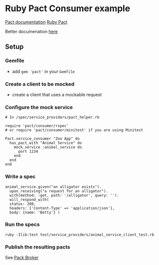 # Ruby Pact Consumer example

[Pact documentation](https://docs.pact.io/)
[Ruby Pact](https://github.com/realestate-com-au/pact)

Better documenation [here](https://docs.pact.io/documentation/ruby.html)

## Setup

### Gemfile

* add `gem 'pact'` in your `Gemfile`

### Create a client to be mocked

* create a client that uses a mockable request

### Configure the mock service

```
# In /spec/service_providers/pact_helper.rb

require 'pact/consumer/rspec'
# or require 'pact/consumer/minitest' if you are using Minitest

Pact.service_consumer "Zoo App" do
  has_pact_with "Animal Service" do
    mock_service :animal_service do
      port 1234
    end
  end
end
```

### Write a spec

```
animal_service.given("an alligator exists").
  upon_receiving("a request for an alligator").
  with(method: :get, path: '/alligator', query: '').
  will_respond_with(
  status: 200,
  headers: {'Content-Type' => 'application/json'},
  body: {name: 'Betty'} )
```

### Run the specs

`ruby -Ilib:test test/service_providers/animal_service_client_test.rb`

### Publish the resulting pacts

See [Pack Broker](https://github.com/bethesque/pact_broker)
